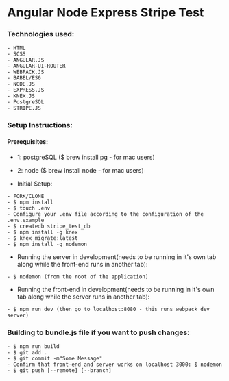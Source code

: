 # Angular Node Express Stripe Test

### Technologies used:

```
- HTML
- SCSS
- ANGULAR.JS
- ANGULAR-UI-ROUTER
- WEBPACK.JS
- BABEL/ES6
- NODE.JS
- EXPRESS.JS
- KNEX.JS
- PostgreSQL
- STRIPE.JS
```

### Setup Instructions:

#### Prerequisites:
- 1: postgreSQL ($ brew install pg - for mac users)
- 2: node ($ brew install node - for mac users)

- Initial Setup:

```
- FORK/CLONE
- $ npm install
- $ touch .env
- Configure your .env file according to the configuration of the .env.example
- $ createdb stripe_test_db
- $ npm install -g knex
- $ knex migrate:latest
- $ npm install -g nodemon
```

- Running the server in development(needs to be running in it's own tab along while the front-end runs in another tab):

```
- $ nodemon (from the root of the application)
```

- Running the front-end in development(needs to be running in it's own tab along while the server runs in another tab):

```
- $ npm run dev (then go to localhost:8080 - this runs webpack dev server)
```

### Building to bundle.js file if you want to push changes:

```
- $ npm run build
- $ git add .
- $ git commit -m"Some Message"
- Confirm that front-end and server works on localhost 3000: $ nodemon
- $ git push [--remote] [--branch]
```
